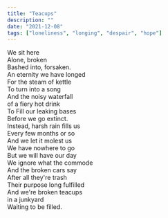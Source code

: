 ```yaml
---
title: "Teacups"
description: ""
date: "2021-12-08"
tags: ["loneliness", "longing", "despair", "hope"]
---
```

We sit here    
Alone, broken    
Bashed into, forsaken.    
An eternity we have longed    
For the steam of kettle     
To turn into a song    
And the noisy waterfall    
of a fiery hot drink     
To Fill our leaking bases     
Before we go extinct.      
Instead, harsh rain fills us     
Every few months or so     
And we let it molest us     
We have nowhere to go     
But we will have our day      
We ignore what the commode      
And the broken cars say      
After all they're trash       
Their purpose long fulfilled        
And we're broken teacups      
in a junkyard      
Waiting to be filled.      
